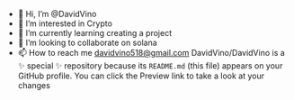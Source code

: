 - 👋 Hi, I’m @DavidVino
- 👀 I’m interested in Crypto
- 🌱 I’m currently learning creating a project
- 💞️ I’m looking to collaborate on solana
- 📫 How to reach me davidvino518@gmail.com
DavidVino/DavidVino is a ✨ special ✨ repository because its `README.md` (this file) appears on your GitHub profile.
You can click the Preview link to take a look at your changes
